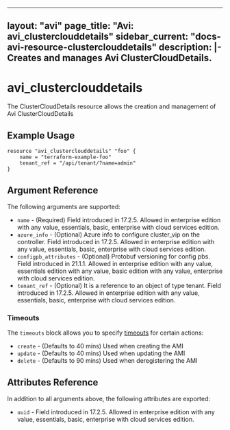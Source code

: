 <!--
    Copyright 2021 VMware, Inc.
    SPDX-License-Identifier: Mozilla Public License 2.0
-->
---
layout: "avi"
page_title: "Avi: avi_clusterclouddetails"
sidebar_current: "docs-avi-resource-clusterclouddetails"
description: |-
  Creates and manages Avi ClusterCloudDetails.
---

# avi_clusterclouddetails

The ClusterCloudDetails resource allows the creation and management of Avi ClusterCloudDetails

## Example Usage

```hcl
resource "avi_clusterclouddetails" "foo" {
    name = "terraform-example-foo"
    tenant_ref = "/api/tenant/?name=admin"
}
```

## Argument Reference

The following arguments are supported:

* `name` - (Required) Field introduced in 17.2.5. Allowed in enterprise edition with any value, essentials, basic, enterprise with cloud services edition.
* `azure_info` - (Optional) Azure info to configure cluster_vip on the controller. Field introduced in 17.2.5. Allowed in enterprise edition with any value, essentials, basic, enterprise with cloud services edition.
* `configpb_attributes` - (Optional) Protobuf versioning for config pbs. Field introduced in 21.1.1. Allowed in enterprise edition with any value, essentials edition with any value, basic edition with any value, enterprise with cloud services edition.
* `tenant_ref` - (Optional) It is a reference to an object of type tenant. Field introduced in 17.2.5. Allowed in enterprise edition with any value, essentials, basic, enterprise with cloud services edition.


### Timeouts

The `timeouts` block allows you to specify [timeouts](https://www.terraform.io/docs/configuration/resources.html#timeouts) for certain actions:

* `create` - (Defaults to 40 mins) Used when creating the AMI
* `update` - (Defaults to 40 mins) Used when updating the AMI
* `delete` - (Defaults to 90 mins) Used when deregistering the AMI

## Attributes Reference

In addition to all arguments above, the following attributes are exported:

* `uuid` -  Field introduced in 17.2.5. Allowed in enterprise edition with any value, essentials, basic, enterprise with cloud services edition.

